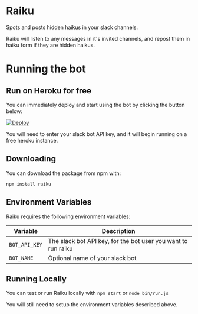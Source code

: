 # Raiku
Spots and posts hidden haikus in your slack channels.

Raiku will listen to any messages in it's invited channels, and repost them in haiku form if they are hidden haikus. 

# Running the bot

## Run on Heroku for free
You can immediately deploy and start using the bot by clicking the button below:

[![Deploy](https://www.herokucdn.com/deploy/button.svg)](https://heroku.com/deploy?template=https://github.com/Weetbix/raiku/tree/deploy)

You will need to enter your slack bot API key, and it will begin running on a free heroku instance.

## Downloading
You can download the package from npm with:
```
npm install raiku
```

## Environment Variables

Raiku requires the following environment variables:

Variable|Description
----|-----
`BOT_API_KEY`|The slack bot API key, for the bot user you want to run raiku
`BOT_NAME`| Optional name of your slack bot

## Running Locally
You can test or run Raiku locally with `npm start` or `node bin/run.js`

You will still need to setup the environment variables described above.